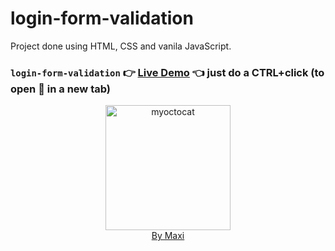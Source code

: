 # login-form-validation

Project done using HTML, CSS and vanila JavaScript.

### `login-form-validation` :point_right: [Live Demo](https://maxi69k.github.io/login-form-validation) :point_left: just do a CTRL+click (to open :link: in a new tab)

<div align="center">
<img src="https://myoctocat.com/assets/images/base-octocat.svg" alt="myoctocat" width="200">
</div>

<div align="center">
<a href="https://webdizajnmaxi.eu.org">By Maxi</a>
</div>
